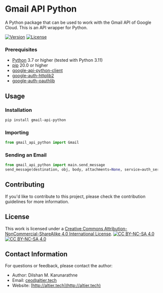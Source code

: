 # Gmail API Python

A Python package that can be used to work with the Gmail API of Google Cloud. This is an API wrapper for Python.

[![Version](https://img.shields.io/badge/version-1.0-brightgreen.svg)](https://pypi.org/project/ad-topic-recommender/)
[![License](https://img.shields.io/badge/license-CC%20BY--NC--SA%204.0-blue.svg)](https://creativecommons.org/licenses/by-nc-sa/4.0/)

### Prerequisites

- [Python](https://www.python.org/) 3.7 or higher (tested with Python 3.11)
- [pip](https://pip.pypa.io/en/stable/) 20.0 or higher
- [google-api-python-client](https://github.com/googleapis/google-api-python-client)
- [google-auth-httplib2](https://pypi.org/project/google-auth-httplib2/)
- [google-auth-oauthlib](https://pypi.org/project/google-auth-oauthlib/)

## Usage

### Installation

```bash
pip install gmail-api-python
```

### Importing

```python
from gmail_api_python import Gmail
```

### Sending an Email

```python
from gmail_api_python import main.send_message
send_message(destination, obj, body, attachments=None, service=auth_service)
```



## Contributing

If you'd like to contribute to this project, please check the contribution guidelines for more information.

## License

This work is licensed under a
[Creative Commons Attribution-NonCommercial-ShareAlike 4.0 International License][cc-by-nc-sa].
[![CC BY-NC-SA 4.0][cc-by-nc-sa-shield]][cc-by-nc-sa]  
[![CC BY-NC-SA 4.0][cc-by-nc-sa-image]][cc-by-nc-sa] 

[cc-by-nc-sa]: http://creativecommons.org/licenses/by-nc-sa/4.0/
[cc-by-nc-sa-image]: https://licensebuttons.net/l/by-nc-sa/4.0/88x31.png
[cc-by-nc-sa-shield]: https://img.shields.io/badge/License-CC%20BY--NC--SA%204.0-lightgrey.svg

## Contact Information

For questions or feedback, please contact the author:

- Author: Dilshan M. Karunarathne
- Email: ceo@altier.tech
- Website: [http://altier.tech](http://altier.tech)
